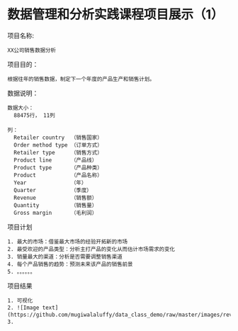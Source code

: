 # 数据管理和分析实践课程项目展示（1）

  项目名称: 
    
    XX公司销售数据分析


  项目目的：
    
    根据往年的销售数据，制定下一个年度的产品生产和销售计划。
    
    
  数据说明：
  
    数据大小：
      88475行， 11列
    
    列：
      Retailer country  （销售国家）
      Order method type （订单方式）
      Retailer type     （销售方式）
      Product line      （产品线）
      Product type      （产品种类）
      Product           （产品名称）      
      Year              （年）
      Quarter           （季度）
      Revenue           （销售额）
      Quantity          （销售量）
      Gross margin      （毛利润）
      
      
  项目计划
    
    1. 最大的市场：借鉴最大市场的经验开拓新的市场
    2. 最受欢迎的产品类型：分析主打产品的变化从而估计市场需求的变化
    3. 销量最大的渠道：分析是否需要调整销售渠道
    4. 每个产品销售的趋势：预测未来该产品的销售前景
    5. 。。。。。。
    
    
  项目结果
  
    1. 可视化
    2. ![Image text](https://github.com/mugiwalaluffy/data_class_demo/raw/master/images/revenue1.png)
    3.
